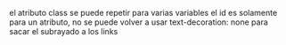 el atributo class se puede repetir para varias variables
el id es solamente para un atributo, no se puede volver a usar
  text-decoration: none para sacar el subrayado a los links